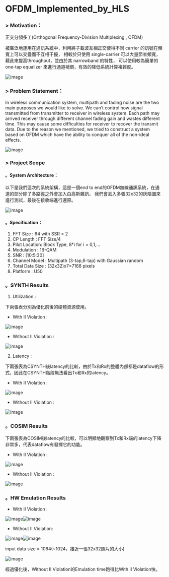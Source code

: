 # OFDM_Implemented_by_HLS

### > Motivation：

正交分頻多工(Orthogonal Frequency-Division Multiplexing , OFDM) 

被廣泛地運用在通訊系統中，利用將子載波互相正交使得不同 carrier 的訊號在頻寬上可以交疊而不互相干擾，
相較於只使用 single-carrier 可以大量節省頻寬，藉此來提高throughput，並由於其 narrowband 的特性，
可以使用較為簡單的 one-tap equalizer 來進行通道補償，有效的降低系統計算複雜度。

![image](https://user-images.githubusercontent.com/102524142/174599266-031b3a6c-852f-442a-858c-c50b011f02cd.png)

### > Problem Statement：

In wireless communication system, multipath and fading noise are the two main purposes we would like to solve. We can’t control how signal transmitted from transmitter to receiver in wireless system. Each path may arrived receiver through different channel fading gain and wastes different time. This may cause some difficulties for receiver to recover the transmit data. Due to the reason we mentioned, we tried to construct a system based on OFDM which have the ability to conquer all of the non-ideal effects.

![image](https://user-images.githubusercontent.com/102524142/174599731-0d55d8b7-5141-48d4-a452-58ff461b25d4.png)

### > Project Scope
 #### 。System Architecture：
 
 以下是我們這次的系統架構，這是一個end to end的OFDM無線通訊系統，在通道的部分除了多路徑之外會加入白高斯雜訊，
 我們會丟入多張32x32的灰階圖來進行測試，最後在接收端進行還原。 
 
 ![image](https://user-images.githubusercontent.com/102524142/174599880-a740197d-dfab-4da7-938d-f461f42bd2c8.png)

 #### 。Specification：
1. FFT Size : 64 with SSR = 2
2. CP Length : FFT Size/4
3. Pilot Location: Block Type, 8*i for i = 0,1,...
4. Modulation : 16-QAM
5. SNR : [10:5:30]
6. Channel Model : Multipath (3-tap,6-tap) with Gaussian random
7. Total Data Size : (32x32)x7=7168 pixels
8. Platform : U50

### 。SYNTH Results

1. Utilization :

下兩張表分別為優化前後的硬體資源使用。

 - With II Violation : 
 
 ![image](https://user-images.githubusercontent.com/102524142/174608540-4d911c0b-5cb7-4415-b7dd-4564d120ef44.png)

 - Without II Violation : 

![image](https://user-images.githubusercontent.com/102524142/174608627-a63e5727-d7a8-48aa-adcf-15670a987898.png)

2. Latency : 

下兩張表為CSYNTH後latency的比較，由於Tx和Rx的整體內部都是dataflow的形式，因此在CSYNTH階段無法看出Tx和Rx的latency。

 - With II Violation : 
 
![image](https://user-images.githubusercontent.com/102524142/174608763-5f989d38-2ec6-4e1a-958b-72aa78b94f56.png)

 - Without II Violation : 

![image](https://user-images.githubusercontent.com/102524142/174608820-2d6e1cb0-1800-4a0a-8641-c4972ea0654c.png)

### 。COSIM Results

下兩張表為COSIM後latency的比較，可以明顯地觀察到Tx和Rx端的latency下降非常多，代表dataflow有發揮它的功能。

- With II Violation :

![image](https://user-images.githubusercontent.com/102524142/174608918-490d3ab5-e814-44f5-a6a2-5a44381e1664.png)

- Without II Violation : 

![image](https://user-images.githubusercontent.com/102524142/174608967-db85d0c6-71b3-4452-bb79-3b236b95f35e.png)


### 。HW Emulation Results

  -  With II Violation :
  
![image](https://user-images.githubusercontent.com/102524142/174609070-3cb7f18c-ece9-4ff1-8ab4-68e655776c3b.png)![image](https://user-images.githubusercontent.com/102524142/174609076-76de0177-0945-4d1d-b989-618d1fe8c6dd.png)

- Without II Violation:

![image](https://user-images.githubusercontent.com/102524142/174609143-17006aba-022c-473c-af85-96b17e48beca.png)![image](https://user-images.githubusercontent.com/102524142/174609153-b5c00d34-04d5-4cb4-816e-afa95de9e7b9.png)

input data size = 1064(~1024，接近一張32x32照片的大小)

![image](https://user-images.githubusercontent.com/102524142/174609290-e9df5780-bae5-4c08-8c37-853d17d56c08.png)

經過優化後，Without II Violation的Emulation time跑得比With II Violation快。


































